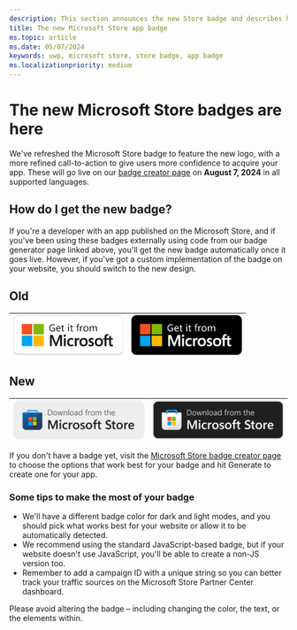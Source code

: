 ```yaml
---
description: This section announces the new Store badge and describes how you can use it for your app
title: The new Microsoft Store app badge
ms.topic: article
ms.date: 05/07/2024
keywords: uwp, microsoft store, store badge, app badge
ms.localizationpriority: medium
---
```


# The new Microsoft Store badges are here

We've refreshed the Microsoft Store badge to feature the new logo, with a more refined call-to-action to give users more confidence to acquire your app. These will go live on our [badge creator page](https://apps.microsoft.com/badge) on **August 7, 2024** in all supported languages.

## How do I get the new badge?

If you're a developer with an app published on the Microsoft Store, and if you've been using these badges externally using code from our badge generator page linked above, you'll get the new badge automatically once it goes live. However, if you've got a custom implementation of the badge on your website, you should switch to the new design.

## Old

| <img src="../images/old-badge-dark.png" width="200" alt="Old Store badge for dark mode">  | <img src="../images/old-badge-light.png" width="200" alt="Old Store badge for light mode"> |
| ------------- | ------------- |

## New

| <img src="../images/new-badge-dark.png" width="256" alt="New Store badge for dark mode">  | <img src="../images/new-badge-light.png" width="256" alt="New Store badge for light mode"> |
| ------------- | ------------- |


If you don't have a badge yet, visit the [Microsoft Store badge creator page](https://apps.microsoft.com/badge) to choose the options that work best for your badge and hit Generate to create one for your app.

### Some tips to make the most of your badge
* We'll have a different badge color for dark and light modes, and you should pick what works best for your website or allow it to be automatically detected.
* We recommend using the standard JavaScript-based badge, but if your website doesn't use JavaScript, you'll be able to create a non-JS version too.
* Remember to add a campaign ID with a unique string so you can better track your traffic sources on the Microsoft Store Partner Center dashboard.

Please avoid altering the badge – including changing the color, the text, or the elements within.
